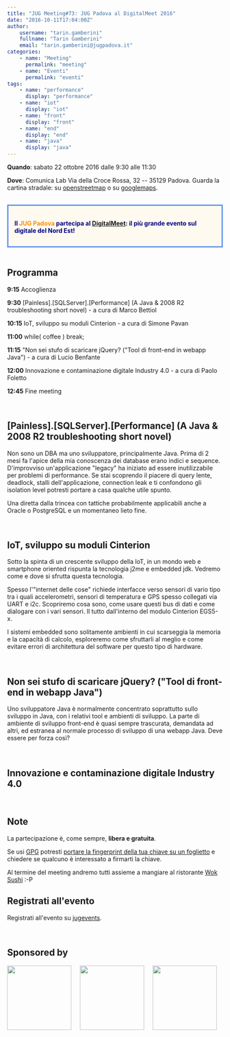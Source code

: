 ```yaml
---
title: "JUG Meeting#73: JUG Padova al DigitalMeet 2016"
date: "2016-10-11T17:04:00Z"
author:
    username: "tarin.gamberini"
    fullname: "Tarin Gamberini"
    email: "tarin.gamberini@jugpadova.it"
categories:
    - name: "Meeting"
      permalink: "meeting"
    - name: "Eventi"
      permalink: "eventi"
tags:
    - name: "performance"
      display: "performance"
    - name: "iot"
      display: "iot"
    - name: "front"
      display: "front"
    - name: "end"
      display: "end"
    - name: "java"
      display: "java"
---
```


**Quando**: sabato 22 ottobre 2016 dalle 9:30 alle 11:30

**Dove**: Comunica Lab Via della Croce Rossa, 32 -- 35129 Padova. Guarda
la cartina stradale: su
[openstreetmap](http://www.openstreetmap.org/?mlat=45.40921&mlon=11.91099#map=18/45.40922/11.91099)
o su [googlemaps](http://www.fondazionecomunica.org/en/contatti/).

<br />

<div style="background-color: FloralWhite; color: Navy; font-weight: bold; padding: 1em; border: CornflowerBlue solid; ">
<p style="text-align: center; font-size: large; ">

Il <span style="color: DarkOrange;">JUG Padova</span> partecipa al
<a href="http://digitalmeet.it/eventi/jug-padova/">DigitalMeet</a>: il
più grande evento sul digitale del Nord Est!

</p>
</div>

<br />

Programma
---------

**9:15** Accoglienza

**9:30** \[Painless\].\[SQLServer\].\[Performance\] (A Java & 2008 R2
troubleshooting short novel) - a cura di Marco Bettiol

**10:15** IoT, sviluppo su moduli Cinterion - a cura di Simone Pavan

**11:00** while( coffee ) break;

**11:15** "Non sei stufo di scaricare jQuery? ("Tool di front-end in
webapp Java\") - a cura di Lucio Benfante

**12:00** Innovazione e contaminazione digitale Industry 4.0 - a cura di
Paolo Foletto

**12:45** Fine meeting

<br />

\[Painless\].\[SQLServer\].\[Performance\] (A Java & 2008 R2 troubleshooting short novel)
-----------------------------------------------------------------------------------------

Non sono un DBA ma uno sviluppatore, principalmente Java. Prima di 2
mesi fa l'apice della mia conoscenza dei database erano indici e
sequence. D'improvviso un'applicazione "legacy" ha iniziato ad essere
inutilizzabile per problemi di performance. Se stai scoprendo il piacere
di query lente, deadlock, stalli dell'applicazione, connection leak e ti
confondono gli isolation level potresti portare a casa qualche utile
spunto.

Una diretta dalla trincea con tattiche probabilmente applicabili anche a
Oracle o PostgreSQL e un momentaneo lieto fine.

<br />

IoT, sviluppo su moduli Cinterion
---------------------------------

Sotto la spinta di un crescente sviluppo della IoT, in un mondo web e
smartphone oriented rispunta la tecnologia j2me e embedded jdk. Vedremo
come e dove si sfrutta questa tecnologia.

Spesso l'"internet delle cose" richiede interfacce verso sensori di
vario tipo tra i quali accelerometri, sensori di temperatura e GPS
spesso collegati via UART e i2c. Scopriremo cosa sono, come usare questi
bus di dati e come dialogare con i vari sensori. Il tutto dall'interno
del modulo Cinterion EGS5-x.

I sistemi embedded sono solitamente ambienti in cui scarseggia la
memoria e la capacità di calcolo, esploreremo come sfruttarli al meglio
e come evitare errori di architettura del software per questo tipo di
hardware.

<br />

Non sei stufo di scaricare jQuery? ("Tool di front-end in webapp Java")
-----------------------------------------------------------------------

Uno sviluppatore Java è normalmente concentrato soprattutto sullo
sviluppo in Java, con i relativi tool e ambienti di sviluppo. La parte
di ambiente di sviluppo front-end è quasi sempre trascurata, demandata
ad altri, ed estranea al normale processo di sviluppo di una webapp
Java. Deve essere per forza così?

<br />

Innovazione e contaminazione digitale Industry 4.0
--------------------------------------------------

<br />

Note
----

La partecipazione è, come sempre, **libera e gratuita**.

Se usi [GPG](https://gnupg.org/) potresti [portare la fingerprint della
tua chiave su un
foglietto](https://gnupg.org/howtos/it/keysigning_party.html#traditional)
e chiedere se qualcuno è interessato a firmarti la chiave.

Al termine del meeting andremo tutti assieme a mangiare al ristorante
[Wok Sushi](http://www.woksushipadova.it/menu.html) :-P

Registrati all'evento
---------------------

Registrati all'evento su
[jugevents](http://jugevents.org/jugevents/event/56930).

<br />

Sponsored by
------------

<p>

<a href="http://www.digitalmeet.it/"><img style="width:150px" src="http://digitalmeet.it/wp-content/uploads/2016/02/DM2016logo1.jpg" /></a><a style="margin-left:20px; margin-right:20px;" href="http://www.fondazionecomunica.org/en/contatti/"><img style="width:150px" src="http://www.fondazionecomunica.org/wp-content/uploads/2016/03/fondazione-comunica-orizzontale.png" /></a><a href="http://www.padova.talentgarden.org/"><img style="width:150px" src="http://digitalmeet.it/wp-content/uploads/2015/04/tag-padova.png" /></a>

</p>
